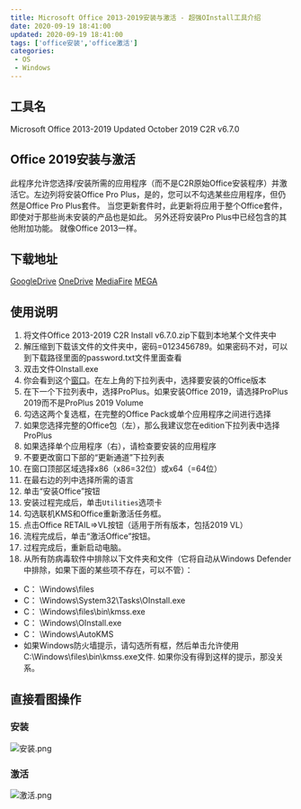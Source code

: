```yaml
---
title: Microsoft Office 2013-2019安装与激活 - 超强OInstall工具介绍
date: 2020-09-19 18:41:00
updated: 2020-09-19 18:41:00
tags: ['office安装','office激活']
categories: 
 - OS
 - Windows
---
```


## 工具名

Microsoft Office 2013-2019 Updated October 2019 C2R v6.7.0

## Office 2019安装与激活

此程序允许您选择/安装所需的应用程序（而不是C2R原始Office安装程序）并激活它。左边列将安装Office Pro Plus，是的，您可以不勾选某些应用程序，但仍然是Office Pro Plus套件。 当您更新套件时，此更新将应用于整个Office套件，即使对于那些尚未安装的产品也是如此。 另外还将安装Pro Plus中已经包含的其他附加功能。 就像Office 2013一样。

## 下载地址

[GoogleDrive][1]
[OneDrive][2]
[MediaFire][3]
[MEGA][4]

## 使用说明

 1. 将文件Office 2013-2019 C2R Install v6.7.0.zip下载到本地某个文件夹中
 2. 解压缩到下载该文件的文件夹中，密码=0123456789。如果密码不对，可以到下载路径里面的password.txt文件里面查看
 3. 双击文件OInstall.exe
 4. 你会看到这个[窗口][6]。在左上角的下拉列表中，选择要安装的Office版本
 5. 在下一个下拉列表中，选择ProPlus。如果安装Office 2019，请选择ProPlus 2019而不是ProPlus 2019 Volume
 6. 勾选这两个复选框，在完整的Office Pack或单个应用程序之间进行选择
 7. 如果您选择完整的Office包（左），那么我建议您在edition下拉列表中选择ProPlus
 8. 如果选择单个应用程序（右），请检查要安装的应用程序
 9. 不要更改窗口下部的“更新通道”下拉列表
 10. 在窗口顶部区域选择x86（x86=32位）或x64（=64位）
 11. 在最右边的列中选择所需的语言
 12. 单击“安装Office”按钮
 13. 安装过程完成后，单击`Utilities`选项卡
 14. 勾选联机KMS和Office重新激活任务框。
 15. 点击Office RETAIL=>VL按钮（适用于所有版本，包括2019 VL）
 16. 流程完成后，单击“激活Office”按钮。
 17. 过程完成后，重新启动电脑。
 18. 从所有防病毒软件中排除以下文件夹和文件（它将自动从Windows Defender中排除，如果下面的某些项不存在，可以不管）：
 - C： \Windows\files
 - C： \Windows\System32\Tasks\OInstall.exe
 - C： \Windows\files\bin\kmss.exe
 - C： \Windows\OInstall.exe
 - C： \Windows\AutoKMS
 - 如果Windows防火墙提示，请勾选所有框，然后单击允许使用C:\Windows\files\bin\kmss.exe文件. 如果你没有得到这样的提示，那没关系。

## 直接看图操作
### 安装
![安装.png][6]
### 激活
![激活.png][7]


  [1]: https://drive.google.com/open?id=1_zEQGIDFyfyzLUf-a7Z6aIWaEMB-bYol
  [2]: https://1drv.ms/f/s!Ar8ZAw46tB_NbPDDApmwU8fMjsQ
  [3]: https://www.mediafire.com/folder/s28cxif6ujbcm/Office_2013-2019_C2R_Install
  [4]: https://mega.nz/#F!iEURCSDY!P--H3hJxMoOgHpqjOpwB5A
  [5]: https://i.imgur.com/vund1jp.png
  [6]: https://i.nothinghere.cn/usr/uploads/2020/09/146094270.png
  [7]: https://i.nothinghere.cn/usr/uploads/2020/09/1762282473.png
